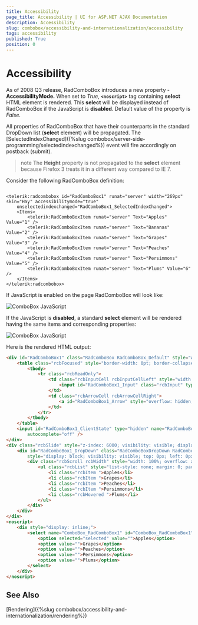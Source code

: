 ```yaml
---
title: Accessibility
page_title: Accessibility | UI for ASP.NET AJAX Documentation
description: Accessibility
slug: combobox/accessibility-and-internationalization/accessibility
tags: accessibility
published: True
position: 0
---
```


# Accessibility

As of 2008 Q3 release, RadComboBox introduces a new property - **AccessibilityMode.** When set to *True*, **`<noscript>`** tag containing **select** HTML element is rendered. This **select** will be displayed instead of RadComboBox if the JavaScript is **disabled**. Default value of the property is *False.*

All properties of RadComboBox that have their counterparts in the standard DropDown list (**select** element) will be propagated. The [SelectedIndexChanged]({%slug combobox/server-side-programming/selectedindexchanged%}) event will fire accordingly on postback (submit).


>note The **Height** property is not propagated to the **select** element because Firefox 3 treats it in a different way compared to IE 7.
>

Consider the following RadComboBox definition:

````ASPNET

<telerik:radcombobox id="RadComboBox1" runat="server" width="269px" skin="Hay" accessibilitymode="true"
	onselectedindexchanged="RadComboBox1_SelectedIndexChanged">    
    <Items>        
        <telerik:RadComboBoxItem runat="server" Text="Apples" Value="1" />        
        <telerik:RadComboBoxItem runat="server" Text="Bananas" Value="2" />        
        <telerik:RadComboBoxItem runat="server" Text="Grapes" Value="3" />        
        <telerik:RadComboBoxItem runat="server" Text="Peaches" Value="4" />        
        <telerik:RadComboBoxItem runat="server" Text="Persimmons" Value="5" />        
        <telerik:RadComboBoxItem runat="server" Text="Plums" Value="6" />    
    </Items>
</telerik:radcombobox>

````

If JavaScript is enabled on the page RadComboBox will look like:

![ComboBox JavaScript](images/combobox_javascript.PNG)

If the JavaScript is **disabled**, a standard **select** element will be rendered having the same items and corresponding properties:

![ComboBox JavaScript](images/combobox_no_javascript.PNG)

Here is the rendered HTML output:

````HTML
<div id="RadComboBox1" class="RadComboBox RadComboBox_Default" style="width: 269px; display: inline-block;">
    <table class="rcbFocused" style="border-width: 0pt; border-collapse: collapse;" summary="combobox">
        <tbody>
            <tr class="rcbReadOnly">
                <td class="rcbInputCell rcbInputCellLeft" style="width: 100%;">
                    <input id="RadComboBox1_Input" class="rcbInput" type="text" readonly="readonly" value="Apples" name="RadComboBox1" autocomplete="off">
                </td>
                <td class="rcbArrowCell rcbArrowCellRight">
                    <a id="RadComboBox1_Arrow" style="overflow: hidden; display: block; position: relative; outline: none;">select</a>
                </td>
            </tr>
        </tbody>
    </table>
    <input id="RadComboBox1_ClientState" type="hidden" name="RadComboBox1_ClientState"
        autocomplete="off" />
</div>
<div class="rcbSlide" style="z-index: 6000; visibility: visible; display: block; overflow: visible; margin-left: 0pt; position: absolute; top: 30px; left: 8px; height: 107px; width: 269px;">
    <div id="RadComboBox1_DropDown" class="RadComboBoxDropDown RadComboBoxDropDown_Default "
        style="display: block; visibility: visible; top: 0px; left: 0px; width: 267px;">
        <div class="rcbScroll rcbWidth" style="width: 100%; overflow: auto; height: 105px;">
            <ul class="rcbList" style="list-style: none; margin: 0; padding: 0; zoom: 1;">
                <li class="rcbItem ">Apples</li>
                <li class="rcbItem ">Grapes</li>
                <li class="rcbItem ">Peaches</li>
                <li class="rcbItem ">Persimmons</li>
                <li class="rcbHovered ">Plums</li>
            </ul>
        </div>
    </div>
</div>
<noscript>
    <div style="display: inline;">
        <select name="ComboBox_RadComboBox1" id="ComboBox_RadComboBox1" style="width: 269px;">
            <option selected="selected" value="">Apples</option>
            <option value="">Grapes</option>
            <option value="">Peaches</option>
            <option value="">Persimmons</option>
            <option value="">Plums</option>
        </select>
    </div>
</noscript>
````

## See Also

[Rendering]({%slug combobox/accessibility-and-internationalization/rendering%})

